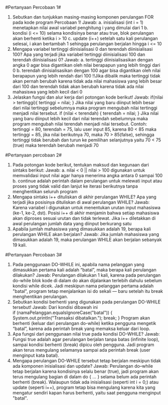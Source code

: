 #Pertanyaan Percobaan 1#
1. Sebutkan dan tunjukkan masing-masing komponen perulangan FOR pada kode program Percobaan 1!
Jawab: 
a. inisialisasi (int i = 1) menetapkan nilai awal variabel penghitung i yang dimulai dari 1
b. kondisi (i <= 10) selama kondisinya benar atau true, blok perulangan akan berhenti ketika i > 10
c. update (i++) setelah satu kali perulangan selesai, i akan bertambah 1 sehingga perulangan berjalan hingga i <= 10
2. Mengapa variabel tertinggi diinisialisasi 0 dan terendah diinisialisasi 100? Apa yang terjadi jika 
variabel tertinggi diinisialisasi 100 dan terendah diinisialisasi 0?
Jawab: 
a. tertinggi diinisialisasikan dengan angka 0 agar bisa digantikan oleh nilai berapapun yang lebih tinggi dari 0
b. terendah dinisialisasikan dengan 100 agar bisa digantikan oleh nilai berapapun yang lebih rendah dari 100
!!Jika dibalik maka tertinggi tidak akan pernah berubah karena tidak ada nilai mahasiswa yang lebih besar dari 100 dan terendah tidak akan berubah karena tidak ada nilai mahasiswa yang lebih kecil dari 0
3. Jelaskan fungsi dan alur kerja dari potongan kode berikut!
Jawab:
if(nilai > tertinggi){
    tertinggi = nilai;
} Jika nilai yang baru diinput lebih besar dari nilai tertinggi sebelumnya maka program mengubah nilai tertinggi menjadi nilai tersebut.
if (nilai < terendah) {
    terendah = nilai;
} Jika nilai yang baru diinput lebih kecil dari nilai terendah sebelumnya maka program mengubah nilai terendah menjadi nilai tersebut.
Contoh: tertinggi = 80, terendah = 75, lalu user input 85, karena 80 < 85 maka tertinggi = 85, jika nilai berikutnya 70, maka 70 > 85(false), sehingga tertinggi tidak berubah dan turun ke pemilihan selanjutnya yaitu 70 < 75 (true) maka terendah berubah menjadi 70

#Pertanyaan percobaan 2#
1. Pada potongan kode berikut, tentukan maksud dan kegunaan dari sintaks berikut:
Jawab:
a. nilai < 0 || nilai > 100 digunakan untuk memvalidasi input nilai agar hanya menerima angka antara 0 sampai 100
b. continue adalah perintah dalam perulangan untuk melewati input atau proses yang tidak valid dan lanjut ke iterasi berikutnya tanpa menghentikan seluruh program 
2. Mengapa sintaks i++ dituliskan di akhir perulangan WHILE? Apa yang terjadi jika posisinya dituliskan di awal perulangan WHILE?
Jawab:
Karena variabel i digunakan untuk menentukan urutan input mahasiswa (ke-1, ke-2, dst). Posisi i++ di akhir menjamin bahwa setiap mahasiswa akan diproses sesuai urutan dan tidak terlewat. Jika i++ diletakkan di awal perulangan jumlah data yang diinput berkurang satu
3. Apabila jumlah mahasiswa yang dimasukkan adalah 19, berapa kali perulangan WHILE akan berjalan?
Jawab: 
Jika jumlah mahasiswa yang dimasukkan adalah 19, maka perulangan WHILE akan berjalan sebanyak 19 kali.

#Pertanyaan Percobaan 3#
1. Pada penggunaan DO-WHILE ini, apabila nama pelanggan yang dimasukkan pertama kali adalah “batal”, maka berapa kali perulangan dilakukan?
Jawab:
Perulangan dilakukan 1 kali, karena pada perulangan do-while blok kode di dalam do akan dijalankan terlebih dahulu sebelum kondisi while dicek.
Jadi meskipun nama pelanggan pertama adalah "batal", program tetap menjalankan isi do sekali — baru setelah itu break menghentikan perulangan.
2. Sebutkan kondisi berhenti yang digunakan pada perulangan DO-WHILE tersebut!
Jawab:
Dari kondisi dibawah ini  
if (namaPelanggan.equalsIgnoreCase("batal")) {
                System.out.println("Transaksi dibatalkan.");
                break;
            } 
Program akan berhenti (keluar dari perulangan do-while) ketika pengguna mengetik “batal”, karena ada perintah break yang memaksa keluar dari loop.
3. Apa fungsi dari penggunaan nilai true pada kondisi DO-WHILE?
Jawab: 
Fungsi true adalah agar perulangan berjalan tanpa batas (infinite loop),
sampai kondisi berhenti (break) dipicu oleh pengguna. Jadi program akan terus mengulang selamanya sampai ada perintah break (user menginput kata batal).
4. Mengapa perulangan DO-WHILE tersebut tetap berjalan meskipun tidak ada komponen inisialisasi dan update?
Jawab:
Perulangan do–while tetap berjalan karena kondisinya selalu benar (true), jadi program akan terus mengulang bagian di dalam do { ... } selama belum ada perintah berhenti (break). Walaupun tidak ada inisialisasi (seperti int i = 0;) atau update (seperti i++), program tetap bisa mengulang karena kita yang mengatur sendiri kapan harus berhenti, yaitu saat pengguna menginput "batal".